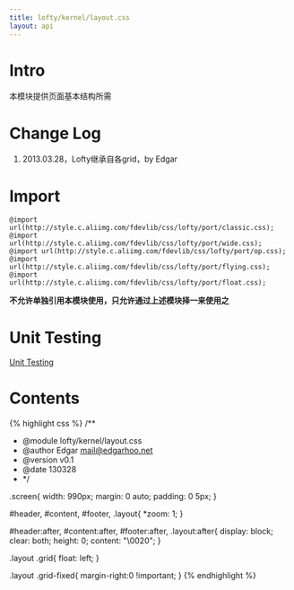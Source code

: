 ```yaml
---
title: lofty/kernel/layout.css
layout: api
---
```


# Intro

本模块提供页面基本结构所需

# Change Log

1. 2013.03.28，Lofty继承自各grid，by Edgar

# Import

    @import url(http://style.c.aliimg.com/fdevlib/css/lofty/port/classic.css);
    @import url(http://style.c.aliimg.com/fdevlib/css/lofty/port/wide.css);
    @import url(http://style.c.aliimg.com/fdevlib/css/lofty/port/op.css);
    @import url(http://style.c.aliimg.com/fdevlib/css/lofty/port/flying.css);
    @import url(http://style.c.aliimg.com/fdevlib/css/lofty/port/float.css);

**不允许单独引用本模块使用，只允许通过上述模块择一来使用之**

# Unit Testing

[Unit Testing](/tests/specs/kernel/layout/render.html)

# Contents

{% highlight css %}
/**
 * @module lofty/kernel/layout.css
 * @author Edgar <mail@edgarhoo.net>
 * @version v0.1
 * @date 130328
 * */


.screen{
	width: 990px;
	margin: 0 auto;
	padding: 0 5px;
}


#header,
#content,
#footer,
.layout{
	*zoom: 1;
}

#header:after,
#content:after,
#footer:after,
.layout:after{
	display: block;
	clear: both;
	height: 0;
	content: "\0020";
}


.layout .grid{
    float: left;
}

.layout .grid-fixed{
    margin-right:0 !important;
}
{% endhighlight %}
